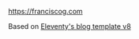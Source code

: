https://franciscog.com

Based on [Eleventy's blog template v8](https://github.com/11ty/eleventy-base-blog/tree/v8.0.0)